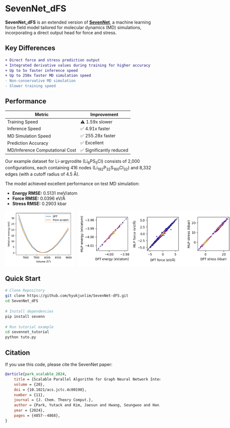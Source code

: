 
# SevenNet_dFS

**SevenNet_dFS** is an extended version of [**SevenNet**](https://github.com/MDIL-SNU/SevenNet), a machine learning force field model tailored for molecular dynamics (MD) simulations, incorporating a direct output head for force and stress.

## Key Differences

```diff
+ Direct force and stress prediction output
+ Integrated derivative values during training for higher accuracy
+ Up to 5x faster inference speed
+ Up to 250x faster MD simulation speed
- Non-conservative MD simulation
- Slower training speed
```

## Performance

| Metric                      | Improvement                  |
|-----------------------------|------------------------------|
| Training Speed                 | ⚠️ 1.59x slower           |
| Inference Speed                | ✅ 4.91x faster           |
| MD Simulation Speed            | ✅ 255.28x faster         |
| Prediction Accuracy            | ✅ Excellent              |
| MD/Inference Computational Cost| ✅ Significantly reduced  |

Our example dataset for Li-argyrodite (Li<sub>6</sub>PS<sub>5</sub>Cl) consists of 2,000 configurations, each containing 416 nodes (Li<sub>192</sub>P<sub>32</sub>S<sub>160</sub>Cl<sub>32</sub>) and 8,332 edges (with a cutoff radius of 4.5 Å).

The model achieved excellent performance on test MD simulation:

- **Energy RMSE:** 0.5131 meV/atom
- **Force RMSE:** 0.0396 eV/Å
- **Stress RMSE:** 0.2903 kbar

<div style="display: flex; align-items: center; justify-content: start; gap: 10px;">
  <img src="sevennet_tutorial/results/eos_curve_base_full5.png" alt="Equation of State Curve" height="180">
  <img src="sevennet_tutorial/results/parity_plot_base_full5.png" alt="Parity Plot" height="180">
</div>

## Quick Start

```bash
# Clone Repository
git clone https://github.com/hyukjunlim/SevenNet-dFS.git
cd SevenNet_dFS

# Install dependencies
pip install sevenn

# Run tutorial example
cd sevennet_tutorial
python tuto.py
```

## Citation<a name="citation"></a>

If you use this code, please cite the SevenNet paper:
```bibtex
@article{park_scalable_2024,
	title = {Scalable Parallel Algorithm for Graph Neural Network Interatomic Potentials in Molecular Dynamics Simulations},
	volume = {20},
	doi = {10.1021/acs.jctc.4c00190},
	number = {11},
	journal = {J. Chem. Theory Comput.},
	author = {Park, Yutack and Kim, Jaesun and Hwang, Seungwoo and Han, Seungwu},
	year = {2024},
	pages = {4857--4868},
}
```